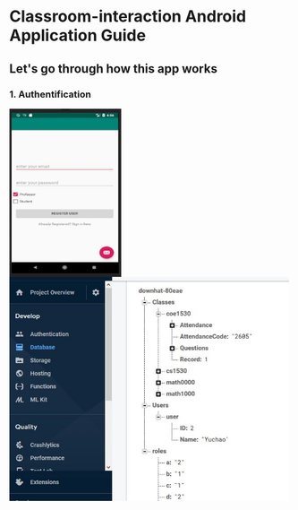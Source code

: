 <h1>Classroom-interaction Android Application Guide</h1>
<h2> Let's go through how this app works</h2>

<h3>1. Authentification</h3>
<img align="center" src="https://github.com/yuw72/classroom-interaction-android-app/blob/master/images/login.JPG" height="300" width="200">



<img src="https://github.com/yuw72/classroom-interaction-android-app/blob/master/images/database.JPG" height="400" width="500">
